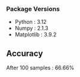 ### Package Versions

-   Python : 3.12
-   Numpy : 2.1.3
-   Matplotlib : 3.9.2

## Accuracy

After 100 samples : 66.66%
